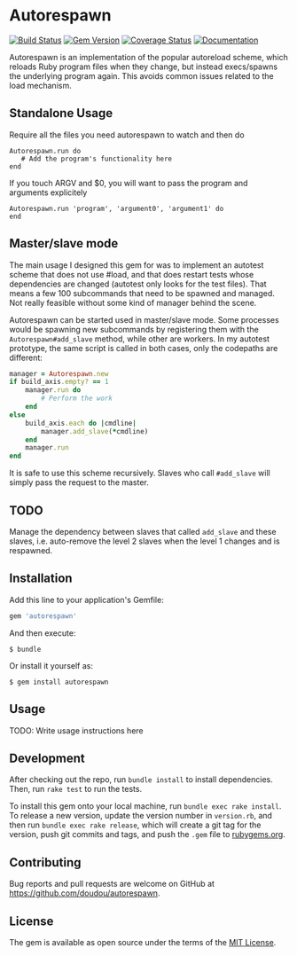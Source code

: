 # Autorespawn

[![Build Status](https://travis-ci.org/doudou/autorespawn.svg?branch=master)](https://travis-ci.org/doudou/autorespawn)
[![Gem Version](https://badge.fury.io/rb/autorespawn.svg)](http://badge.fury.io/rb/autorespawn)
[![Coverage Status](https://coveralls.io/repos/doudou/autorespawn/badge.svg?branch=master&service=github)](https://coveralls.io/github/doudou/autorespawn?branch=master)
[![Documentation](http://b.repl.ca/v1/yard-docs-blue.png)](http://rubydoc.info/gems/autorespawn/frames)

Autorespawn is an implementation of the popular autoreload scheme, which reloads
Ruby program files when they change, but instead execs/spawns the underlying
program again. This avoids common issues related to the load mechanism.

## Standalone Usage

Require all the files you need autorespawn to watch and then do

~~~
Autorespawn.run do
   # Add the program's functionality here
end
~~~

If you touch ARGV and $0, you will want to pass the program and arguments
explicitely

~~~
Autorespawn.run 'program', 'argument0', 'argument1' do
end
~~~

## Master/slave mode

The main usage I designed this gem for was to implement an autotest scheme that
does not use #load, and that does restart tests whose dependencies are changed
(autotest only looks for the test files). That means a few 100 subcommands that
need to be spawned and managed. Not really feasible without some kind of manager
behind the scene.

Autorespawn can be started used in master/slave mode. Some processes would be
spawning new subcommands by registering them with the `Autorespawn#add_slave` method, while
other are workers. In my autotest prototype, the same script is called in both
cases, only the codepaths are different:

~~~ ruby
manager = Autorespawn.new
if build_axis.empty? == 1
    manager.run do
        # Perform the work
    end
else
    build_axis.each do |cmdline|
        manager.add_slave(*cmdline)
    end
    manager.run
end
~~~

It is safe to use this scheme recursively. Slaves who call `#add_slave` will
simply pass the request to the master.

## TODO

Manage the dependency between slaves that called `add_slave` and these slaves,
i.e. auto-remove the level 2 slaves when the level 1 changes and is respawned.

## Installation

Add this line to your application's Gemfile:

```ruby
gem 'autorespawn'
```

And then execute:

    $ bundle

Or install it yourself as:

    $ gem install autorespawn

## Usage

TODO: Write usage instructions here

## Development

After checking out the repo, run `bundle install` to install dependencies. Then, run `rake test` to run the tests.

To install this gem onto your local machine, run `bundle exec rake install`. To release a new version, update the version number in `version.rb`, and then run `bundle exec rake release`, which will create a git tag for the version, push git commits and tags, and push the `.gem` file to [rubygems.org](https://rubygems.org).

## Contributing

Bug reports and pull requests are welcome on GitHub at https://github.com/doudou/autorespawn.


## License

The gem is available as open source under the terms of the [MIT License](http://opensource.org/licenses/MIT).

